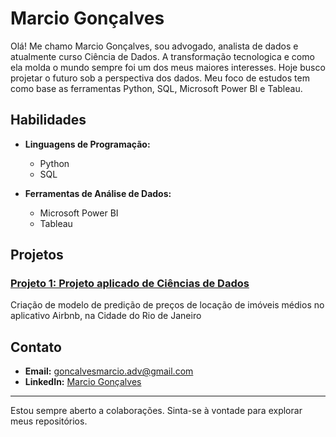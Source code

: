 # Marcio Gonçalves

Olá! Me chamo Marcio Gonçalves, sou advogado, analista de dados e atualmente curso Ciência de Dados. A transformação tecnologica e como ela molda o mundo sempre foi um dos meus maiores interesses. Hoje busco projetar o futuro sob a perspectiva dos dados. 
Meu foco de estudos tem como base as ferramentas Python, SQL, Microsoft Power BI e Tableau.

## Habilidades

- **Linguagens de Programação:**
  - Python
  - SQL

- **Ferramentas de Análise de Dados:**
  - Microsoft Power BI
  - Tableau

## Projetos

### [Projeto 1: Projeto aplicado de Ciências de Dados](https://github.com/goncalvesmarcio/projeto-DC-airbnb-rio)
Criação de modelo de predição de preços de locação de imóveis médios no aplicativo Airbnb, na Cidade do Rio de Janeiro

## Contato

- **Email:**  goncalvesmarcio.adv@gmail.com
- **LinkedIn:** [Marcio Gonçalves](www.linkedin.com/in/goncalvesmarcio03)

---

Estou sempre aberto a colaborações. Sinta-se à vontade para explorar meus repositórios.
